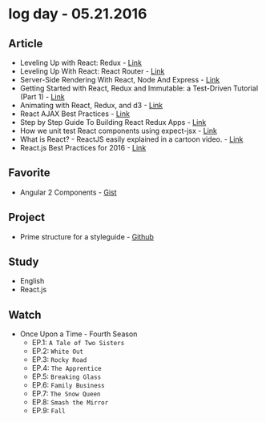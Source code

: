 # log day - 05.21.2016

## Article 

- Leveling Up with React: Redux - [Link](https://css-tricks.com/learning-react-redux/)
- Leveling Up With React: React Router - [Link](https://css-tricks.com/learning-react-router/)
- Server-Side Rendering With React, Node And Express - [Link](https://www.smashingmagazine.com/2016/03/server-side-rendering-react-node-express/)
- Getting Started with React, Redux and Immutable: a Test-Driven Tutorial (Part 1) - [Link](http://www.theodo.fr/blog/2016/03/getting-started-with-react-redux-and-immutable-a-test-driven-tutorial-part-1/)
- Animating with React, Redux, and d3 - [Link](http://swizec.com/blog/animating-with-react-redux-and-d3/swizec/6775)
- React AJAX Best Practices - [Link](http://andrewhfarmer.com/react-ajax-best-practices/)
- Step by Step Guide To Building React Redux Apps - [Link](https://medium.com/@rajaraodv/step-by-step-guide-to-building-react-redux-apps-using-mocks-48ca0f47f9a#.re4rqzo1h)
- How we unit test React components using expect-jsx - [Link](https://blog.algolia.com/how-we-unit-test-react-components-using-expect-jsx/)
- What is React? - ReactJS easily explained in a cartoon video. - [Link](http://www.mybridge.co/view/11332)
- React.js Best Practices for 2016 - [Link](https://blog.risingstack.com/react-js-best-practices-for-2016/)


## Favorite

- Angular 2 Components - [Gist](https://gist.github.com/johnlindquist/b043ce1b7334f7efaf25c1b471a7cb54)


## Project

- Prime structure for a styleguide - [Github](https://github.com/prime-solutions/prime-styleguide)


## Study

- English
- React.js


## Watch

- Once Upon a Time - Fourth Season
  - EP.1: `A Tale of Two Sisters`
  - EP.2: `White Out`
  - EP.3: `Rocky Road`
  - EP.4: `The Apprentice`
  - EP.5: `Breaking Glass`
  - EP.6: `Family Business`
  - EP.7: `The Snow Queen`
  - EP.8: `Smash the Mirror`
  - EP.9: `Fall`
